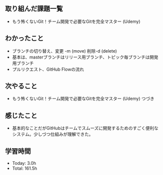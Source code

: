 ## 取り組んだ課題一覧
- もう怖くないGit！チーム開発で必要なGitを完全マスター (Udemy)
## わかったこと
- ブランチの切り替え、変更 -m (move) 削除-d (delete)
- 基本は、masterブランチはリリース用ブランチ、トピック毎ブランチは開発用ブランチ
- プルリクエスト、GitHub Flowの流れ
## 次やること
- もう怖くないGit！チーム開発で必要なGitを完全マスター (Udemy) つづき
## 感じたこと
- 基本的なことだがGitHubはチームでスムーズに開発するためのすごく便利なシステム。少しづつ仕組みが理解できた。
## 学習時間
- Today: 3.0h
- Total: 161.5h
